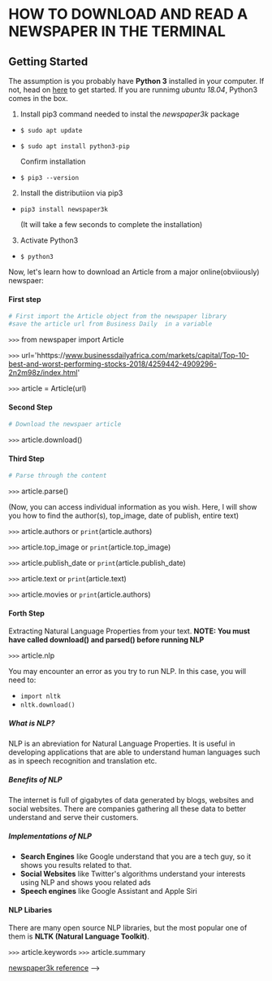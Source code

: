 # HOW TO DOWNLOAD AND READ A NEWSPAPER IN THE TERMINAL


## Getting Started
The assumption is you probably have **Python 3** installed in your computer. If not, head on [here](https://www.tecmint.com/install-python-in-ubuntu/) to get started. If you are runnimg _ubuntu 18.04_, Python3 comes in the box.


1. Install pip3 command needed to instal the _newspaper3k_ package

* `$ sudo apt update`
* `$ sudo apt install python3-pip`

    Confirm installation

* `$ pip3 --version`


2. Install the distributiion via pip3

* `pip3 install newspaper3k`

    (It will take a few seconds to complete the installation)

3. Activate Python3

* `$ python3`


Now, let's learn how to download an Article from a major online(obviiously) newspaer:


#### First step

```python
# First import the Article object from the newspaper library
#save the article url from Business Daily  in a variable
```

`>>>` from newspaper import Article  

`>>>` url='hhttps://www.businessdailyafrica.com/markets/capital/Top-10-best-and-worst-performing-stocks-2018/4259442-4909296-2n2m98z/index.html'

`>>>` article = Article(url)

#### Second Step

```python
# Download the newspaer article
```

`>>>` article.download()


#### Third Step

```python
# Parse through the content
```

`>>>` article.parse()

(Now, you can access individual information as you wish. Here, I will show you how to find the author(s), top_image, date of publish, entire text)

`>>>` article.authors       or `print`(article.authors)

`>>>` article.top_image     or `print`(article.top_image)

`>>>` article.publish_date  or `print`(article.publish_date)

`>>>` article.text          or  `print`(article.text)

`>>>` article.movies        or  `print`(article.authors)


#### Forth Step
Extracting Natural Language Properties from your text.
**NOTE: You must have called download() and parsed() before running NLP**

`>>>` article.nlp

You may encounter an error as you try to run NLP. In this case, you will need to:

* `import nltk`
* `nltk.download()`

##### What is NLP?
NLP is an abreviation for Natural Language Properties. It is useful in developing applications that are able to understand human languages such as in speech recognition and translation etc.  

##### Benefits of NLP
The internet is full of gigabytes of data generated by blogs, websites and social websites. There are companies gathering all these data to better understand and serve their customers. 

##### Implementations of NLP

* **Search Engines** like Google understand that you are a tech guy, so it shows you results related to that.
* **Social Websites** like Twitter's algorithms understand your interests using NLP and shows yoou related ads
* **Speech engines** like Google Assistant and Apple Siri

#### NLP Libaries
There are many open source NLP libraries, but the most popular one of them is **NLTK (Natural Language Toolkit)**.

`>>>` article.keywords
`>>>` article.summary

[newspaper3k reference](https://newspaper.readthedocs.io/en/latest/) --> 